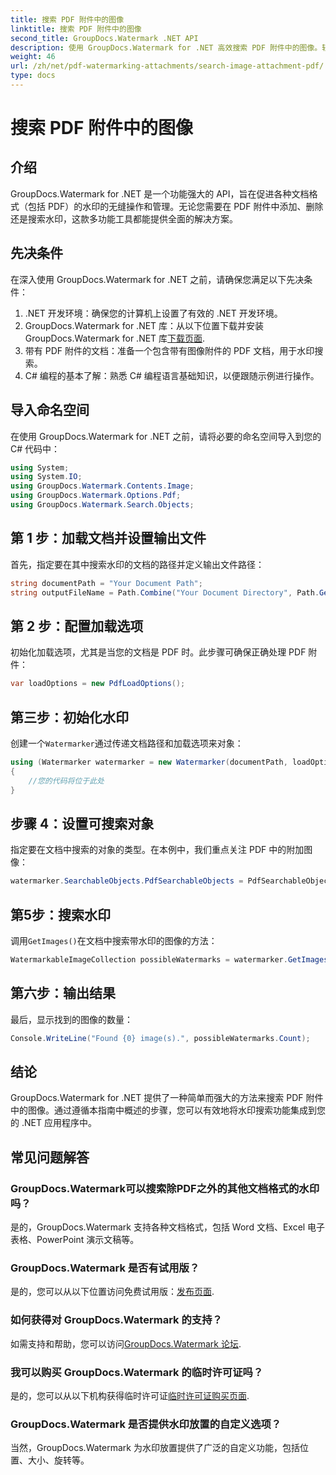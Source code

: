 ```yaml
---
title: 搜索 PDF 附件中的图像
linktitle: 搜索 PDF 附件中的图像
second_title: GroupDocs.Watermark .NET API
description: 使用 GroupDocs.Watermark for .NET 高效搜索 PDF 附件中的图像。轻松简化您的水印管理流程。
weight: 46
url: /zh/net/pdf-watermarking-attachments/search-image-attachment-pdf/
type: docs
---
```

# 搜索 PDF 附件中的图像

## 介绍
GroupDocs.Watermark for .NET 是一个功能强大的 API，旨在促进各种文档格式（包括 PDF）的水印的无缝操作和管理。无论您需要在 PDF 附件中添加、删除还是搜索水印，这款多功能工具都能提供全面的解决方案。
## 先决条件
在深入使用 GroupDocs.Watermark for .NET 之前，请确保您满足以下先决条件：
1. .NET 开发环境：确保您的计算机上设置了有效的 .NET 开发环境。
2.  GroupDocs.Watermark for .NET 库：从以下位置下载并安装 GroupDocs.Watermark for .NET 库[下载页面](https://releases.groupdocs.com/Watermark/net/).
3. 带有 PDF 附件的文档：准备一个包含带有图像附件的 PDF 文档，用于水印搜索。
4. C# 编程的基本了解：熟悉 C# 编程语言基础知识，以便跟随示例进行操作。

## 导入命名空间
在使用 GroupDocs.Watermark for .NET 之前，请将必要的命名空间导入到您的 C# 代码中：
```csharp
using System;
using System.IO;
using GroupDocs.Watermark.Contents.Image;
using GroupDocs.Watermark.Options.Pdf;
using GroupDocs.Watermark.Search.Objects;
```
## 第 1 步：加载文档并设置输出文件
首先，指定要在其中搜索水印的文档的路径并定义输出文件路径：
```csharp
string documentPath = "Your Document Path";
string outputFileName = Path.Combine("Your Document Directory", Path.GetFileName(documentPath));
```
## 第 2 步：配置加载选项
初始化加载选项，尤其是当您的文档是 PDF 时。此步骤可确保正确处理 PDF 附件：
```csharp
var loadOptions = new PdfLoadOptions();
```
## 第三步：初始化水印
创建一个`Watermarker`通过传递文档路径和加载选项来对象：
```csharp
using (Watermarker watermarker = new Watermarker(documentPath, loadOptions))
{
    //您的代码将位于此处
}
```
## 步骤 4：设置可搜索对象
指定要在文档中搜索的对象的类型。在本例中，我们重点关注 PDF 中的附加图像：
```csharp
watermarker.SearchableObjects.PdfSearchableObjects = PdfSearchableObjects.AttachedImages;
```
## 第5步：搜索水印
调用`GetImages()`在文档中搜索带水印的图像的方法：
```csharp
WatermarkableImageCollection possibleWatermarks = watermarker.GetImages();
```
## 第六步：输出结果
最后，显示找到的图像的数量：
```csharp
Console.WriteLine("Found {0} image(s).", possibleWatermarks.Count);
```

## 结论
GroupDocs.Watermark for .NET 提供了一种简单而强大的方法来搜索 PDF 附件中的图像。通过遵循本指南中概述的步骤，您可以有效地将水印搜索功能集成到您的 .NET 应用程序中。
## 常见问题解答
### GroupDocs.Watermark可以搜索除PDF之外的其他文档格式的水印吗？
是的，GroupDocs.Watermark 支持各种文档格式，包括 Word 文档、Excel 电子表格、PowerPoint 演示文稿等。
### GroupDocs.Watermark 是否有试用版？
是的，您可以从以下位置访问免费试用版：[发布页面](https://releases.groupdocs.com/).
### 如何获得对 GroupDocs.Watermark 的支持？
如需支持和帮助，您可以访问[GroupDocs.Watermark 论坛](https://forum.groupdocs.com/c/watermark/19).
### 我可以购买 GroupDocs.Watermark 的临时许可证吗？
是的，您可以从以下机构获得临时许可证[临时许可证购买页面](https://purchase.groupdocs.com/temporary-license/).
### GroupDocs.Watermark 是否提供水印放置的自定义选项？
当然，GroupDocs.Watermark 为水印放置提供了广泛的自定义功能，包括位置、大小、旋转等。